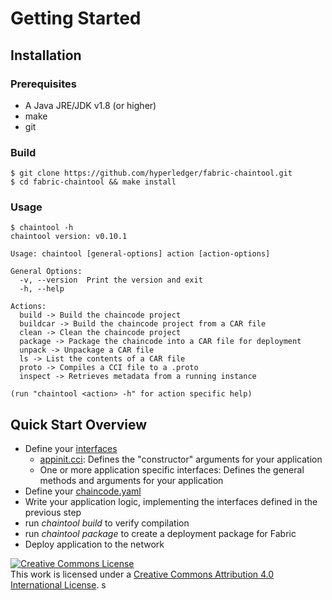 # Getting Started

## Installation

### Prerequisites

- A Java JRE/JDK v1.8 (or higher)
- make
- git

### Build

```
$ git clone https://github.com/hyperledger/fabric-chaintool.git
$ cd fabric-chaintool && make install
```

### Usage

```
$ chaintool -h
chaintool version: v0.10.1

Usage: chaintool [general-options] action [action-options]

General Options:
  -v, --version  Print the version and exit
  -h, --help

Actions:
  build -> Build the chaincode project
  buildcar -> Build the chaincode project from a CAR file
  clean -> Clean the chaincode project
  package -> Package the chaincode into a CAR file for deployment
  unpack -> Unpackage a CAR file
  ls -> List the contents of a CAR file
  proto -> Compiles a CCI file to a .proto
  inspect -> Retrieves metadata from a running instance

(run "chaintool <action> -h" for action specific help)
```

## Quick Start Overview

- Define your [interfaces](interface.md)
    - [appinit.cci](interface.md#appinit-interface): Defines the "constructor" arguments for your application
    - One or more application specific interfaces: Defines the general methods and arguments for your application
- Define your [chaincode.yaml](application-development.md#chaincodeyaml)
- Write your application logic, implementing the interfaces defined in the previous step
- run _chaintool build_ to verify compilation
- run _chaintool package_ to create a deployment package for Fabric
- Deploy application to the network


<a rel="license" href="http://creativecommons.org/licenses/by/4.0/"><img alt="Creative Commons License" style="border-width:0" src="https://i.creativecommons.org/l/by/4.0/88x31.png" /></a><br />This work is licensed under a <a rel="license" href="http://creativecommons.org/licenses/by/4.0/">Creative Commons Attribution 4.0 International License</a>.
s
